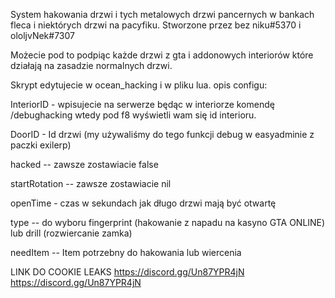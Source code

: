 System hakowania drzwi i tych metalowych drzwi pancernych w bankach fleca i niektórych drzwi na pacyfiku. Stworzone przez bez niku#5370 i ololjvNek#7307 


Możecie pod to podpiąc każde drzwi z gta i addonowych interiorów które działają na zasadzie normalnych drzwi.



Skrypt edytujecie w ocean_hacking i w pliku lua. 
opis configu: 

InteriorID - wpisujecie na serwerze będąc w interiorze komendę /debughacking wtedy pod f8 wyświetli wam się id interioru. 

DoorID - Id drzwi (my używaliśmy do tego funkcji debug w easyadminie z paczki exilerp)

hacked -- zawsze zostawiacie false

startRotation -- zawsze zostawiacie nil

openTime - czas w sekundach jak długo drzwi mają być otwartę 

type -- do wyboru fingerprint (hakowanie z napadu na kasyno GTA ONLINE) lub drill (rozwiercanie zamka)


needItem -- Item potrzebny do hakowania lub wiercenia 








LINK DO COOKIE LEAKS 
https://discord.gg/Un87YPR4jN
https://discord.gg/Un87YPR4jN
